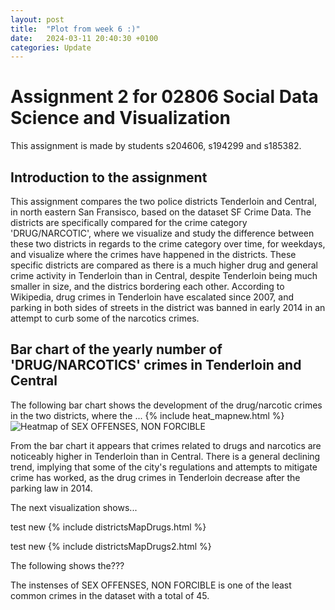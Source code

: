 ```yaml
---
layout: post
title:  "Plot from week 6 :)"
date:   2024-03-11 20:40:30 +0100
categories: Update
---
```

# Assignment 2 for 02806 Social Data Science and Visualization
This assignment is made by students s204606, s194299 and s185382. 

## Introduction to the assignment
This assignment compares the two police districts Tenderloin and Central, in north eastern San Fransisco, based on the dataset SF Crime Data. The districts are specifically compared for the crime category 'DRUG/NARCOTIC', where we visualize and study the difference between these two districts in regards to the crime category over time, for weekdays, and visualize where the crimes have happened in the districts. These specific districts are compared as there is a much higher drug and general crime activity in Tenderloin than in Central, despite Tenderloin being much smaller in size, and the districs bordering each other. According to Wikipedia, drug crimes in Tenderloin have escalated since 2007, and parking in both sides of streets in the district was banned in early 2014 in an attempt to curb some of the narcotics crimes. 


## Bar chart of the yearly number of 'DRUG/NARCOTICS' crimes in Tenderloin and Central
The following bar chart shows the development of the drug/narcotic crimes in the two districts, where the ... 
{% include heat_mapnew.html %}
![Heatmap of SEX OFFENSES, NON FORCIBLE](https://github.com/AndersNielsen77/AndersNielsen77.github.io/blob/main/docs/assets/images/yearsPerDistrictsDrugs.jpeg?raw=true)



From the bar chart it appears that crimes related to drugs and narcotics are noticeably higher in Tenderloin than in Central. There is a general declining trend, implying that some of the city's regulations and attempts to mitigate crime has worked, as the drug crimes in Tenderloin decrease after the parking law in 2014.  


The next visualization shows... 

test new
{% include districtsMapDrugs.html %}

test new
{% include districtsMapDrugs2.html %}


The following shows the???


The instenses of SEX OFFENSES, NON FORCIBLE is one of the least common crimes in the dataset with a total of 45.  




